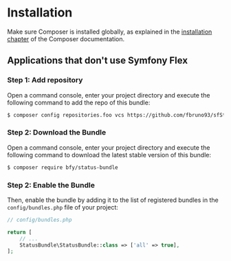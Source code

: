 # Installation

Make sure Composer is installed globally, as explained in the
[installation chapter](https://getcomposer.org/doc/00-intro.md)
of the Composer documentation.

## Applications that don't use Symfony Flex
### Step 1: Add repository

Open a command console, enter your project directory and execute the
following command to add the repo of this bundle:

```sh
$ composer config repositories.foo vcs https://github.com/fbruno93/sfStatusBundle
```

### Step 2: Download the Bundle
   
   Open a command console, enter your project directory and execute the
   following command to download the latest stable version of this bundle:
   
   ```sh
   $ composer require bfy/status-bundle
   ```

### Step 2: Enable the Bundle

Then, enable the bundle by adding it to the list of registered bundles
in the `config/bundles.php` file of your project:

```php
// config/bundles.php

return [
    // ...
    StatusBundle\StatusBundle::class => ['all' => true],
];
```
